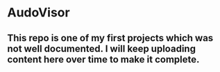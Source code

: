 # AudoVisor

## This repo is one of my first projects which was not well documented. I will keep uploading content here over time to make it complete. 
